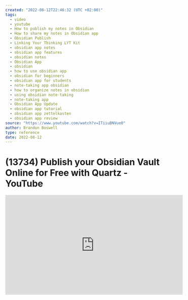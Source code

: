 ```yaml
---
created: "2022-08-12T22:46:32 (UTC +02:00)"
tags:
  - video
  - youtube
  - How to publish my notes in Obsidian
  - How to share my notes in Obsidian app
  - Obsidian Publish
  - Linking Your Thinking LYT Kit
  - obsidian app notes
  - obsidian app features
  - obsidian notes
  - Obsidian App
  - obsidian
  - how to use obsidian app
  - obsidian for beginners
  - obsidian app for students
  - note-taking app obsidian
  - how to organize notes in obsidian
  - using obsidian note-taking
  - note-taking app
  - Obsidian App Update
  - obsidian app tutorial
  - obsidian app zettelkasten
  - obsidian app review
source: "https://www.youtube.com/watch?v=ITiiuBNVue0"
author: Brandon Boswell
type: reference
date: 2022-08-12
---
```


# (13734) Publish your Obsidian Vault Online for Free with Quartz - YouTube

<iframe width="560" height="315" src="https://www.youtube.com/embed/ITiiuBNVue0" title="YouTube video player" frameborder="0" allow="accelerometer; autoplay; clipboard-write; encrypted-media; gyroscope; picture-in-picture" allowfullscreen></iframe>
